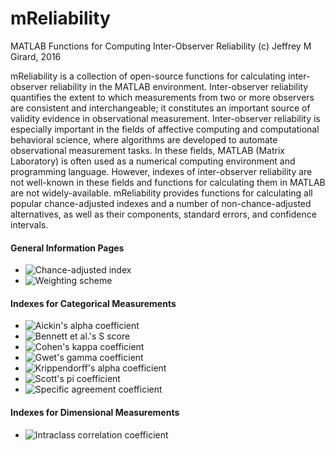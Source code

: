 # mReliability
MATLAB Functions for Computing Inter-Observer Reliability
(c) Jeffrey M Girard, 2016

mReliability is a collection of open-source functions for calculating inter-observer reliability in the MATLAB environment. Inter-observer reliability quantifies the extent to which measurements from two or more observers are consistent and interchangeable; it constitutes an important source of validity evidence in observational measurement. Inter-observer reliability is especially important in the fields of affective computing and computational behavioral science, where algorithms are developed to automate observational measurement tasks. In these fields, MATLAB (Matrix Laboratory) is often used as a numerical computing environment and programming language. However, indexes of inter-observer reliability are not well-known in these fields and functions for calculating them in MATLAB are not widely-available. mReliability provides functions for calculating all popular chance-adjusted indexes and a number of non-chance-adjusted alternatives, as well as their components, standard errors, and confidence intervals.

#### General Information Pages
* ![Chance-adjusted index](https://github.com/jmgirard/mReliability/wiki/Chance-adjusted-index)
* ![Weighting scheme](https://github.com/jmgirard/mReliability/wiki/Weighting-scheme)

#### Indexes for Categorical Measurements
* ![Aickin's alpha coefficient](https://github.com/jmgirard/mReliability/wiki/Aickin's-alpha-coefficient)
* ![Bennett et al.'s S score](https://github.com/jmgirard/mReliability/wiki/Bennett-et-al.'s-S-score)
* ![Cohen's kappa coefficient](https://github.com/jmgirard/mReliability/wiki/Cohen's-kappa-coefficient)
* ![Gwet's gamma coefficient](https://github.com/jmgirard/mReliability/wiki/Gwet's-gamma-coefficient)
* ![Krippendorff's alpha coefficient](https://github.com/jmgirard/mReliability/wiki/Krippendorff's-alpha-coefficient)
* ![Scott's pi coefficient](https://github.com/jmgirard/mReliability/wiki/Scott's-pi-coefficient)
* ![Specific agreement coefficient](https://github.com/jmgirard/mReliability/wiki/Specific-agreement-coefficient)

#### Indexes for Dimensional Measurements
* ![Intraclass correlation coefficient](https://github.com/jmgirard/mReliability/wiki/Intraclass-correlation-coefficient)
